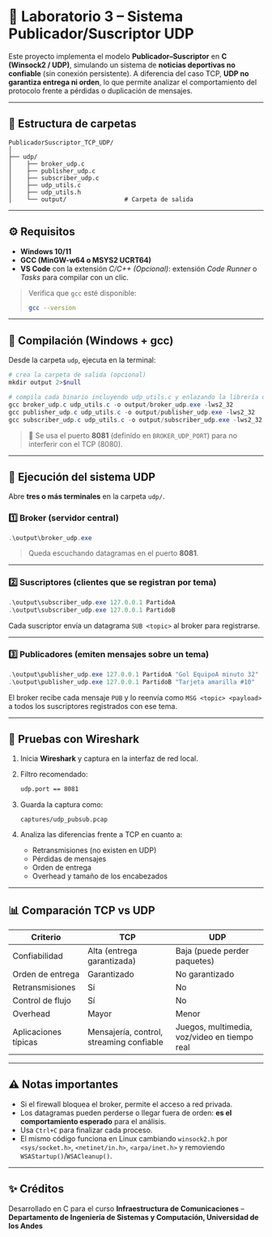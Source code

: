 # 📡 Laboratorio 3 – Sistema Publicador/Suscriptor UDP

Este proyecto implementa el modelo **Publicador–Suscriptor** en **C (Winsock2 / UDP)**, simulando un sistema de **noticias deportivas no confiable** (sin conexión persistente).
A diferencia del caso TCP, **UDP no garantiza entrega ni orden**, lo que permite analizar el comportamiento del protocolo frente a pérdidas o duplicación de mensajes.

---

## 📁 Estructura de carpetas

```
PublicadorSuscriptor_TCP_UDP/
│
├── udp/
│    ├── broker_udp.c
│    ├── publisher_udp.c
│    ├── subscriber_udp.c
│    ├── udp_utils.c
│    ├── udp_utils.h
│    └── output/                # Carpeta de salida
```

---

## ⚙️ Requisitos

* **Windows 10/11**
* **GCC (MinGW-w64 o MSYS2 UCRT64)**
* **VS Code** con la extensión *C/C++*
  *(Opcional)*: extensión *Code Runner* o *Tasks* para compilar con un clic.

> Verifica que `gcc` esté disponible:
>
> ```bash
> gcc --version
> ```

---

## 🧱 Compilación (Windows + gcc)

Desde la carpeta `udp`, ejecuta en la terminal:

```powershell
# crea la carpeta de salida (opcional)
mkdir output 2>$null

# compila cada binario incluyendo udp_utils.c y enlazando la librería de sockets de Windows
gcc broker_udp.c udp_utils.c -o output/broker_udp.exe -lws2_32
gcc publisher_udp.c udp_utils.c -o output/publisher_udp.exe -lws2_32
gcc subscriber_udp.c udp_utils.c -o output/subscriber_udp.exe -lws2_32
```

> 🔹 Se usa el puerto **8081** (definido en `BROKER_UDP_PORT`) para no interferir con el TCP (8080).

---

## 🚀 Ejecución del sistema UDP

Abre **tres o más terminales** en la carpeta `udp/`.

### 1️⃣ Broker (servidor central)

```powershell
.\output\broker_udp.exe
```

> Queda escuchando datagramas en el puerto **8081**.

---

### 2️⃣ Suscriptores (clientes que se registran por tema)

```powershell
.\output\subscriber_udp.exe 127.0.0.1 PartidoA
.\output\subscriber_udp.exe 127.0.0.1 PartidoB
```

Cada suscriptor envía un datagrama `SUB <topic>` al broker para registrarse.

---

### 3️⃣ Publicadores (emiten mensajes sobre un tema)

```powershell
.\output\publisher_udp.exe 127.0.0.1 PartidoA "Gol EquipoA minuto 32"
.\output\publisher_udp.exe 127.0.0.1 PartidoB "Tarjeta amarilla #10"
```

El broker recibe cada mensaje `PUB` y lo reenvía como
`MSG <topic> <payload>` a todos los suscriptores registrados con ese tema.

---

## 🧪 Pruebas con Wireshark

1. Inicia **Wireshark** y captura en la interfaz de red local.
2. Filtro recomendado:

   ```bash
   udp.port == 8081
   ```
3. Guarda la captura como:

   ```
   captures/udp_pubsub.pcap
   ```
4. Analiza las diferencias frente a TCP en cuanto a:

   * Retransmisiones (no existen en UDP)
   * Pérdidas de mensajes
   * Orden de entrega
   * Overhead y tamaño de los encabezados

---

## 📊 Comparación TCP vs UDP

| Criterio             | TCP                                      | UDP                                          |
| -------------------- | ---------------------------------------- | -------------------------------------------- |
| Confiabilidad        | Alta (entrega garantizada)               | Baja (puede perder paquetes)                 |
| Orden de entrega     | Garantizado                              | No garantizado                               |
| Retransmisiones      | Sí                                       | No                                           |
| Control de flujo     | Sí                                       | No                                           |
| Overhead             | Mayor                                    | Menor                                        |
| Aplicaciones típicas | Mensajería, control, streaming confiable | Juegos, multimedia, voz/video en tiempo real |

---

## ⚠️ Notas importantes

* Si el firewall bloquea el broker, permite el acceso a red privada.
* Los datagramas pueden perderse o llegar fuera de orden: **es el comportamiento esperado** para el análisis.
* Usa `Ctrl+C` para finalizar cada proceso.
* El mismo código funciona en Linux cambiando `winsock2.h` por `<sys/socket.h>`, `<netinet/in.h>`, `<arpa/inet.h>` y removiendo `WSAStartup()`/`WSACleanup()`.

---

## ✨ Créditos

Desarrollado en C para el curso **Infraestructura de Comunicaciones** –
**Departamento de Ingeniería de Sistemas y Computación, Universidad de los Andes**

